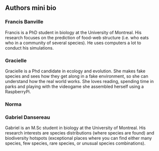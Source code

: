 ## Authors mini bio

### Francis Banville

Francis is a PhD student in biology at the University of Montreal. His research focuses on the prediction of food-web structure (i.e. who eats who in a community of several species). He uses computers a lot to conduct his simulations.

### Gracielle
Gracielle is a Phd candidate in ecology and evolution. She makes fake species and sees how they get along in a fake environment, so she can understand how the real world works. She loves reading, spending time in parks and playing with the videogame she assembled herself using a RaspberryPi.

### Norma


### Gabriel Dansereau

Gabriel is an M.Sc student in biology at the University of Montreal. His 
research interests are species distributions (where species are found) and 
biodiversity hotspots (exceptional places where you can find either many species, few species, rare species, or unusual species combinations).

